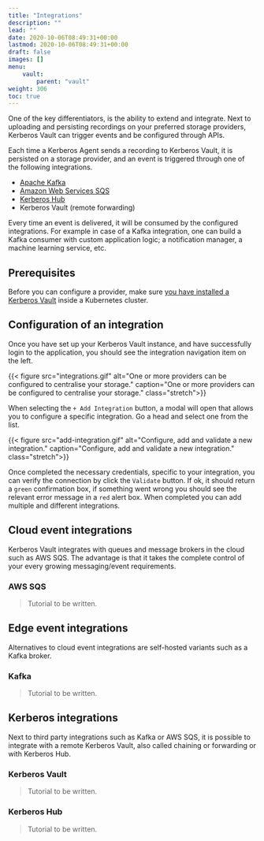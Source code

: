 ```yaml
---
title: "Integrations"
description: ""
lead: ""
date: 2020-10-06T08:49:31+00:00
lastmod: 2020-10-06T08:49:31+00:00
draft: false
images: []
menu:
    vault:
        parent: "vault"
weight: 306
toc: true
---
```


One of the key differentiators, is the ability to extend and integrate. Next to uploading and persisting recordings on your preferred storage providers, Kerberos Vault can trigger events and be configured through APIs.

Each time a Kerberos Agent sends a recording to Kerberos Vault, it is persisted on a storage provider, and an event is triggered through one of the following integrations.

- [Apache Kafka](https://kafka.apache.org/)
- [Amazon Web Services SQS](https://aws.amazon.com/sqs/)
- [Kerberos Hub](/hub/first-things-first/)
- Kerberos Vault (remote forwarding)

Every time an event is delivered, it will be consumed by the configured integrations. For example in case of a Kafka
integration, one can build a Kafka consumer with custom application logic; a notification manager, a machine learning
service, etc.

## Prerequisites

Before you can configure a provider, make sure [you have installed a Kerberos Vault](/vault/installation) inside a Kubernetes cluster.

## Configuration of an integration

Once you have set up your Kerberos Vault instance, and have successfully login to the application, you should see the integration navigation item on the left.

{{< figure src="integrations.gif" alt="One or more providers can be configured to centralise your storage." caption="One or more providers can be configured to centralise your storage." class="stretch">}}

When selecting the `+ Add Integration` button, a modal will open that allows you to configure a specific integration. Go a head and select one from the list.

{{< figure src="add-integration.gif" alt="Configure, add and validate a new integration." caption="Configure, add and validate a new integration." class="stretch">}}

Once completed the necessary credentials, specific to your integration, you can verify the connection by click the `Validate` button. If ok, it should return a `green` confirmation box, if something went wrong you should see the relevant error message in a `red` alert box. When completed you can add multiple and different integrations.

## Cloud event integrations

Kerberos Vault integrates with queues and message brokers in the cloud such as AWS SQS. The advantage is that it takes the complete control of your every growing messaging/event requirements. 

### AWS SQS

> Tutorial to be written.

## Edge event integrations

Alternatives to cloud event integrations are self-hosted variants such as a Kafka broker.

### Kafka

> Tutorial to be written.

## Kerberos integrations

Next to third party integrations such as Kafka or AWS SQS, it is possible to integrate with a remote Kerberos Vault, also called chaining or forwarding or with Kerberos Hub.

### Kerberos Vault

> Tutorial to be written.

### Kerberos Hub

> Tutorial to be written.
